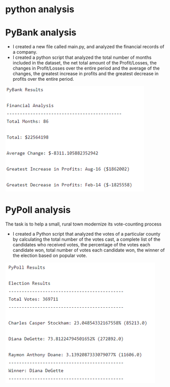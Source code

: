 # python analysis

# PyBank analysis
* I created a new file called main.py, and analyzed the financial records of a company.
* I created a python script that analyzed the total number of months included in the dataset, the net total amount of the Profit/Losses, the changes in Profit/Losses over the entire period and the average of the changes, the greatest increase in profits and the greatest decrease in profits over the entire period.

![Alt text](<Screenshot 2023-10-25 051644.png>)

# PyPoll analysis
The task is to help a small, rural town modernize its vote-counting process
* I created a Python script that analyzed the votes of a particular county by calculating the total number of the votes cast, a complete list of the candidates who received votes, the percentage of the votes each candidate won, total number of votes each candidate won, the winner of the election based on popular vote.

![Alt text](<Screenshot 2023-10-25 052440.png>)